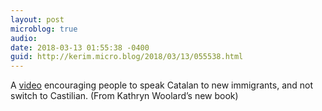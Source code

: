 ```yaml
---
layout: post
microblog: true
audio: 
date: 2018-03-13 01:55:38 -0400
guid: http://kerim.micro.blog/2018/03/13/055538.html
---
```

A [video](http://llengua.gencat.cat/ca/serveis/informacio_i_difusio/campanyes/encomana/participa-hi_encomana)  encouraging people to speak Catalan to new immigrants, and not switch to Castilian. (From Kathryn Woolard’s new book) 
